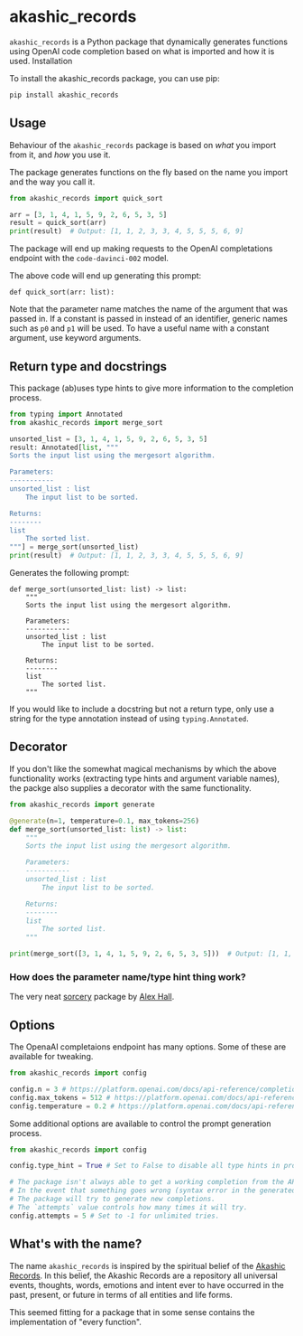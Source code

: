 # akashic_records

`akashic_records` is a Python package that dynamically generates functions using OpenAI code completion based on what is imported and how it is used.
Installation

To install the akashic_records package, you can use pip:

```bash
pip install akashic_records
```

## Usage

Behaviour of the `akashic_records` package is based on _what_ you import from it, and _how_ you use it.

The package generates functions on the fly based on the name you import and the way you call it.

```python
from akashic_records import quick_sort

arr = [3, 1, 4, 1, 5, 9, 2, 6, 5, 3, 5]
result = quick_sort(arr)
print(result)  # Output: [1, 1, 2, 3, 3, 4, 5, 5, 5, 6, 9]
```

The package will end up making requests to the OpenAI completations endpoint with the `code-davinci-002` model.

The above code will end up generating this prompt:
```
def quick_sort(arr: list):
```

Note that the parameter name matches the name of the argument that was passed in. If a constant is passed in instead of an identifier, generic names such as `p0` and `p1` will be used. To have a useful name with a constant argument, use keyword arguments.

## Return type and docstrings

This package (ab)uses type hints to give more information to the completion process.

```python
from typing import Annotated
from akashic_records import merge_sort

unsorted_list = [3, 1, 4, 1, 5, 9, 2, 6, 5, 3, 5]
result: Annotated[list, """
Sorts the input list using the mergesort algorithm.

Parameters:
-----------
unsorted_list : list
    The input list to be sorted.

Returns:
--------
list
    The sorted list.
"""] = merge_sort(unsorted_list)
print(result)  # Output: [1, 1, 2, 3, 3, 4, 5, 5, 5, 6, 9]
```

Generates the following prompt:
```
def merge_sort(unsorted_list: list) -> list:
    """
    Sorts the input list using the mergesort algorithm.

    Parameters:
    -----------
    unsorted_list : list
        The input list to be sorted.

    Returns:
    --------
    list
        The sorted list.
    """
```

If you would like to include a docstring but not a return type, only use a string for the type annotation instead of using `typing.Annotated`.

## Decorator

If you don't like the somewhat magical mechanisms by which the above functionality works (extracting type hints and argument variable names), the packge also supplies a decorator with the same functionality.

```python
from akashic_records import generate

@generate(n=1, temperature=0.1, max_tokens=256)
def merge_sort(unsorted_list: list) -> list:
    """
    Sorts the input list using the mergesort algorithm.

    Parameters:
    -----------
    unsorted_list : list
        The input list to be sorted.

    Returns:
    --------
    list
        The sorted list.
    """

print(merge_sort([3, 1, 4, 1, 5, 9, 2, 6, 5, 3, 5]))  # Output: [1, 1, 2, 3, 3, 4, 5, 5, 5, 6, 9]
```

### How does the parameter name/type hint thing work?

The very neat [sorcery](https://github.com/alexmojaki/sorcery) package by [Alex Hall](https://github.com/alexmojaki).

## Options

The OpenaAI completaions endpoint has many options. Some of these are available for tweaking.

```python
from akashic_records import config

config.n = 3 # https://platform.openai.com/docs/api-reference/completions/create#completions/create-n
config.max_tokens = 512 # https://platform.openai.com/docs/api-reference/completions/create#completions/create-max_tokens
config.temperature = 0.2 # https://platform.openai.com/docs/api-reference/completions/create#completions/create-temperature
```

Some additional options are available to control the prompt generation process.
```python
from akashic_records import config

config.type_hint = True # Set to False to disable all type hints in prompts

# The package isn't always able to get a working completion from the API.
# In the event that something goes wrong (syntax error in the generated code, runtime error trying to run it, etc)
# The package will try to generate new completions.
# The `attempts` value controls how many times it will try.
config.attempts = 5 # Set to -1 for unlimited tries.
```

## What's with the name?

The name `akashic_records` is inspired by the spiritual belief of the [Akashic Records](https://en.wikipedia.org/wiki/Akashic_records). In this belief, the Akashic Records are a repository all universal events, thoughts, words, emotions and intent ever to have occurred in the past, present, or future in terms of all entities and life forms.

This seemed fitting for a package that in some sense contains the implementation of "every function".
